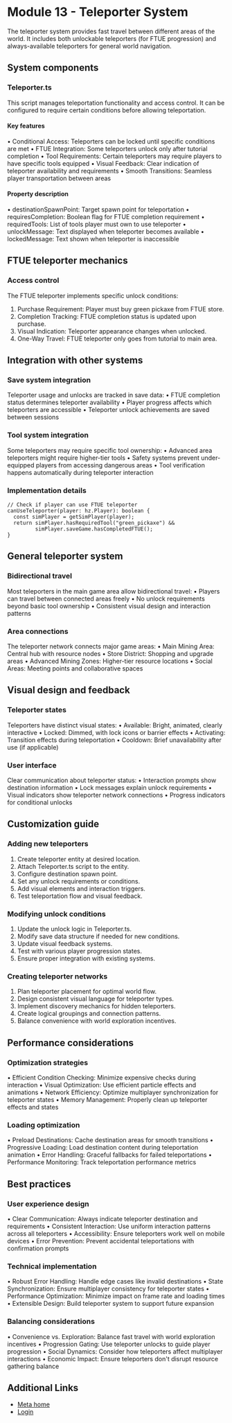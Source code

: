 # Module 13 - Teleporter System

 The teleporter system provides fast travel between different areas of the world.
It includes both unlockable teleporters (for FTUE progression) and
always-available teleporters for general world navigation.  

## System components

  

### Teleporter.ts

 This script manages teleportation functionality and access control. It can be
configured to require certain conditions before allowing teleportation.  

#### Key features

• Conditional Access: Teleporters can be locked until specific conditions are met
• FTUE Integration: Some teleporters unlock only after tutorial completion
• Tool Requirements: Certain teleporters may require players to have specific tools equipped
• Visual Feedback: Clear indication of teleporter availability and requirements
• Smooth Transitions: Seamless player transportation between areas

  

#### Property description

• destinationSpawnPoint: Target spawn point for teleportation
• requiresCompletion: Boolean flag for FTUE completion requirement
• requiredTools: List of tools player must own to use teleporter
• unlockMessage: Text displayed when teleporter becomes available
• lockedMessage: Text shown when teleporter is inaccessible

  

## FTUE teleporter mechanics

  

### Access control

 The FTUE teleporter implements specific unlock conditions:
1. Purchase Requirement: Player must buy green pickaxe from FTUE store.
2. Completion Tracking: FTUE completion status is updated upon purchase.
3. Visual Indication: Teleporter appearance changes when unlocked.
4. One-Way Travel: FTUE teleporter only goes from tutorial to main area.

  

## Integration with other systems

  

### Save system integration

 Teleporter usage and unlocks are tracked in save data:
• FTUE completion status determines teleporter availability
• Player progress affects which teleporters are accessible
• Teleporter unlock achievements are saved between sessions

  

### Tool system integration

 Some teleporters may require specific tool ownership:
• Advanced area teleporters might require higher-tier tools
• Safety systems prevent under-equipped players from accessing dangerous areas
• Tool verification happens automatically during teleporter interaction

  

### Implementation details

  
```
// Check if player can use FTUE teleporter
canUseTeleporter(player: hz.Player): boolean {
  const simPlayer = getSimPlayer(player);
  return simPlayer.hasRequiredTool("green_pickaxe") &&
         simPlayer.saveGame.hasCompletedFTUE();
}
```
  
## General teleporter system

  

### Bidirectional travel

 Most teleporters in the main game area allow bidirectional travel:
• Players can travel between connected areas freely
• No unlock requirements beyond basic tool ownership
• Consistent visual design and interaction patterns

  

### Area connections

 The teleporter network connects major game areas:
• Main Mining Area: Central hub with resource nodes
• Store District: Shopping and upgrade areas
• Advanced Mining Zones: Higher-tier resource locations
• Social Areas: Meeting points and collaborative spaces

  

## Visual design and feedback

  

### Teleporter states

 Teleporters have distinct visual states:
• Available: Bright, animated, clearly interactive
• Locked: Dimmed, with lock icons or barrier effects
• Activating: Transition effects during teleportation
• Cooldown: Brief unavailability after use (if applicable)

  

### User interface

 Clear communication about teleporter status:
• Interaction prompts show destination information
• Lock messages explain unlock requirements
• Visual indicators show teleporter network connections
• Progress indicators for conditional unlocks

  

## Customization guide

  

### Adding new teleporters

1. Create teleporter entity at desired location.
2. Attach Teleporter.ts script to the entity.
3. Configure destination spawn point.
4. Set any unlock requirements or conditions.
5. Add visual elements and interaction triggers.
6. Test teleportation flow and visual feedback.

  

### Modifying unlock conditions

1. Update the unlock logic in Teleporter.ts.
2. Modify save data structure if needed for new conditions.
3. Update visual feedback systems.
4. Test with various player progression states.
5. Ensure proper integration with existing systems.

  

### Creating teleporter networks

1. Plan teleporter placement for optimal world flow.
2. Design consistent visual language for teleporter types.
3. Implement discovery mechanics for hidden teleporters.
4. Create logical groupings and connection patterns.
5. Balance convenience with world exploration incentives.

  

## Performance considerations

  

### Optimization strategies

• Efficient Condition Checking: Minimize expensive checks during interaction
• Visual Optimization: Use efficient particle effects and animations
• Network Efficiency: Optimize multiplayer synchronization for teleporter states
• Memory Management: Properly clean up teleporter effects and states

  

### Loading optimization

• Preload Destinations: Cache destination areas for smooth transitions
• Progressive Loading: Load destination content during teleportation animation
• Error Handling: Graceful fallbacks for failed teleportations
• Performance Monitoring: Track teleportation performance metrics

  

## Best practices

  

### User experience design

• Clear Communication: Always indicate teleporter destination and requirements
• Consistent Interaction: Use uniform interaction patterns across all teleporters
• Accessibility: Ensure teleporters work well on mobile devices
• Error Prevention: Prevent accidental teleportations with confirmation prompts

  

### Technical implementation

• Robust Error Handling: Handle edge cases like invalid destinations
• State Synchronization: Ensure multiplayer consistency for teleporter states
• Performance Optimization: Minimize impact on frame rate and loading times
• Extensible Design: Build teleporter system to support future expansion

  

### Balancing considerations

• Convenience vs. Exploration: Balance fast travel with world exploration incentives
• Progression Gating: Use teleporter unlocks to guide player progression
• Social Dynamics: Consider how teleporters affect multiplayer interactions
• Economic Impact: Ensure teleporters don't disrupt resource gathering balance

    

## Additional Links
- [Meta home](https://developers.meta.com/horizon-worlds/)
- [Login](https://developers.meta.com/login/?redirect_uri=https%3A%2F%2Fdevelopers.meta.com%2Fhorizon-worlds%2Flearn%2Fdocumentation%2Ftutorial-worlds%2Fsim-tycoon-tutorial%2Fmodule-13-teleporter-system%2F)
